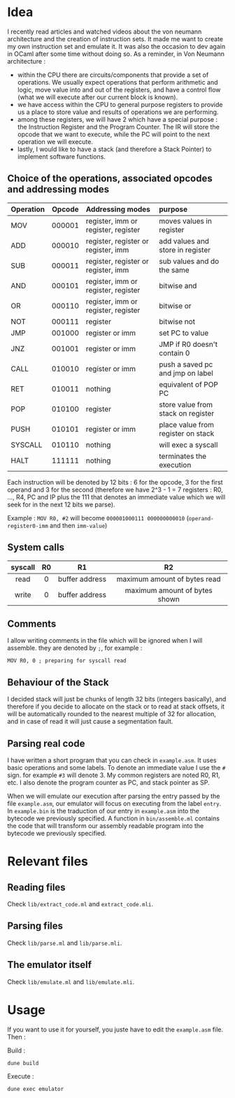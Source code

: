 # Idea 

I recently read articles and watched videos about the von neumann architecture and the creation of instruction sets. It made me want to create my own instruction set and emulate it. It was also the occasion to dev again in OCaml after some time without doing so.
As a reminder, in Von Neumann architecture :
- within the CPU there are circuits/components that provide a set of operations. We usually expect operations that perform arithmetic and logic, move value into and out of the registers, and have a control flow (what we will execute after our current block is known).
- we have access within the CPU to general purpose registers to provide us a place to store value and results of operations we are performing.
- among these registers, we will have 2 which have a special purpose : the Instruction Register and the Program Counter. The IR will store the opcode that we want to execute, while the PC will point to the next operation we will execute.
- lastly, I would like to have a stack (and therefore a Stack Pointer) to implement software functions.

## Choice of the operations, associated opcodes and addressing modes 

| Operation | Opcode | Addressing modes                    | purpose                            |
| :-------- | :----: | :---------------------------------- | :--------------------------------- |
| MOV       | 000001 | register, imm or register, register | moves values in register           |
| ADD       | 000010 | register, register or register, imm | add values and store in register   |
| SUB       | 000011 | register, register or register, imm | sub values and do the same         |
| AND       | 000101 | register, imm or register, register | bitwise and                        |
| OR        | 000110 | register, imm or register, register | bitwise or                         |
| NOT       | 000111 | register                            | bitwise not                        |
| JMP       | 001000 | register or imm                     | set PC to value                    |
| JNZ       | 001001 | register or imm                     | JMP if R0 doesn't contain 0        |
| CALL      | 010010 | register or imm                     | push a saved pc and jmp on label   |
| RET       | 010011 | nothing                             | equivalent of POP PC               |
| POP       | 010100 | register                            | store value from stack on register |
| PUSH      | 010101 | register or imm                     | place value from register on stack |
| SYSCALL   | 010110 | nothing                             | will exec a syscall                |
| HALT      | 111111 | nothing                             | terminates the execution           |

Each instruction will be denoted by 12 bits : 6 for the opcode, 3 for the first operand and 3 for the second (therefore we have 2^3 - 1 = 7 registers : R0, ..., R4, PC and IP plus the 111 that denotes an immediate value which we will seek for in the next 12 bits we parse).

Example :
`MOV R0, #2` will become `000001000111 000000000010`
                          (`operand-register0-imm` and then `imm-value`)

## System calls 

| syscall | R0 | R1             | R2                            |
| :-----: | :-:| :------------: | :----------------------------:|
| read    | 0  | buffer address | maximum amount of bytes read  |
| write   | 0  | buffer address | maximum amount of bytes shown |

## Comments 

I allow writing comments in the file which will be ignored when I will assemble. they are denoted by `;`, for example :
```assembly
MOV R0, 0 ; preparing for syscall read
```

## Behaviour of the Stack 

I decided stack will just be chunks of length 32 bits (integers basically), and therefore if you decide to allocate on the stack or to read at stack offsets, it will be automatically rounded to the nearest multiple of 32 for allocation, and in case of read it will just cause a segmentation fault.

## Parsing real code 

I have written a short program that you can check in `example.asm`. It uses basic operations and some labels. To denote an immediate value I use the `#` sign. for example `#3` will denote 3.
My common registers are noted R0, R1, etc. I also denote the program counter as PC, and stack pointer as SP.

When we will emulate our execution after parsing the entry passed by the file `example.asm`, our emulator will focus on executing from the label `entry`.
In `example.bin` is the traduction of our entry in `example.asm` into the bytecode we previously specified. A function in `bin/assemble.ml` contains the code that will transform our assembly readable program into the bytecode we previously specified.

# Relevant files

## Reading files 

Check `lib/extract_code.ml` and `extract_code.mli`.

## Parsing files 

Check `lib/parse.ml` and `lib/parse.mli`.

## The emulator itself

Check `lib/emulate.ml` and `lib/emulate.mli`.

# Usage

If you want to use it for yourself, you juste have to edit the `example.asm` file. Then :

Build :
```bash
dune build 
```

Execute :
```bash 
dune exec emulator
```
